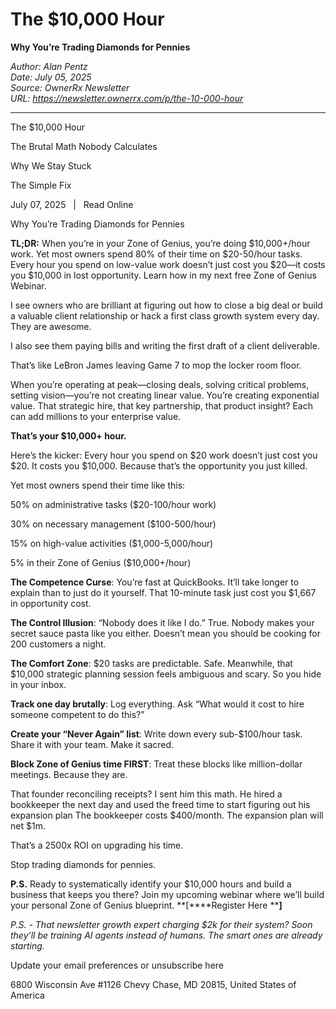 # The $10,000 Hour
**Why You’re Trading Diamonds for Pennies**

*Author: Alan Pentz*  
*Date: July 05, 2025*  
*Source: OwnerRx Newsletter*  
*URL: https://newsletter.ownerrx.com/p/the-10-000-hour*

---

The $10,000 Hour

The Brutal Math Nobody Calculates

Why We Stay Stuck

The Simple Fix

July 07, 2025   |   Read Online

Why You’re Trading Diamonds for Pennies

**TL;DR:** When you’re in your Zone of Genius, you’re doing $10,000+/hour work. Yet most owners spend 80% of their time on $20-50/hour tasks. Every hour you spend on low-value work doesn’t just cost you $20—it costs you $10,000 in lost opportunity. Learn how in my next free Zone of Genius Webinar.

I see owners who are brilliant at figuring out how to close a big deal or build a valuable client relationship or hack a first class growth system every day. They are awesome.

I also see them paying bills and writing the first draft of a client deliverable.

That’s like LeBron James leaving Game 7 to mop the locker room floor.

When you’re operating at peak—closing deals, solving critical problems, setting vision—you’re not creating linear value. You’re creating exponential value. That strategic hire, that key partnership, that product insight? Each can add millions to your enterprise value.

**That’s your $10,000+ hour.**

Here’s the kicker: Every hour you spend on $20 work doesn’t just cost you $20. It costs you $10,000. Because that’s the opportunity you just killed.

Yet most owners spend their time like this:

50% on administrative tasks ($20-100/hour work)

30% on necessary management ($100-500/hour)

15% on high-value activities ($1,000-5,000/hour)

5% in their Zone of Genius ($10,000+/hour)

**The Competence Curse**: You’re fast at QuickBooks. It’ll take longer to explain than to just do it yourself. That 10-minute task just cost you $1,667 in opportunity cost.

**The Control Illusion**: “Nobody does it like I do.” True. Nobody makes your secret sauce pasta like you either. Doesn’t mean you should be cooking for 200 customers a night.

**The Comfort Zone**: $20 tasks are predictable. Safe. Meanwhile, that $10,000 strategic planning session feels ambiguous and scary. So you hide in your inbox.

**Track one day brutally**: Log everything. Ask “What would it cost to hire someone competent to do this?”

**Create your “Never Again” list**: Write down every sub-$100/hour task. Share it with your team. Make it sacred.

**Block Zone of Genius time FIRST**: Treat these blocks like million-dollar meetings. Because they are.

That founder reconciling receipts? I sent him this math. He hired a bookkeeper the next day and used the freed time to start figuring out his expansion plan The bookkeeper costs $400/month. The expansion plan will net $1m.

That’s a 2500x ROI on upgrading his time.

Stop trading diamonds for pennies.

**P.S.** Ready to systematically identify your $10,000 hours and build a business that keeps you there? Join my upcoming webinar where we’ll build your personal Zone of Genius blueprint. **[****Register Here ****]**

*P.S. - That newsletter growth expert charging $2k for their system? Soon they’ll be training AI agents instead of humans. The smart ones are already starting.*

Update your email preferences or unsubscribe here

6800 Wisconsin Ave #1126
Chevy Chase, MD 20815, United States of America
